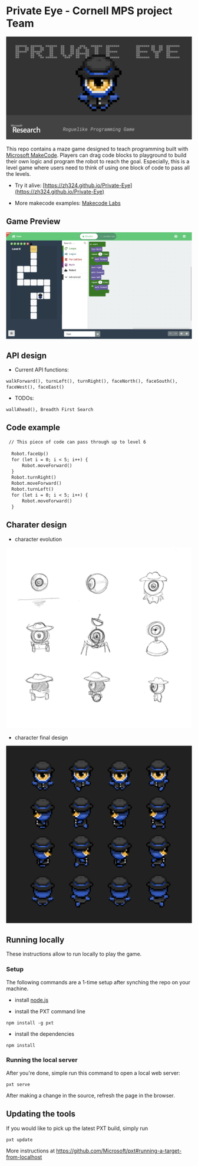# Private Eye - Cornell MPS project Team

![](screenshots/main.png)

This repo contains a maze game designed to teach programming built with [Microsoft MakeCode](https://github.com/Microsoft/pxt). Players can drag code blocks to playground to build their own logic and program the robot to reach the goal. Especially, this is a level game where users need to think of using one block of code to pass all the levels.

- Try it alive: [https://zh324.github.io/Private-Eye](https://zh324.github.io/Private-Eye)

- More makecode examples: [Makecode Labs](https://makecode.com/labs)

## Game Preview

![](screenshots/overview.png)

## API design

* Current API functions: 
```
walkForward(), turnLeft(), turnRight(), faceNorth(), faceSouth(), faceWest(), faceEast()
```
* TODOs:
```
wallAhead(), Breadth First Search
```
## Code example
 ```
  // This piece of code can pass through up to level 6
  
   Robot.faceUp()
   for (let i = 0; i < 5; i++) {
       Robot.moveForward()
   }
   Robot.turnRight()
   Robot.moveForward()
   Robot.turnLeft()
   for (let i = 0; i < 5; i++) {
       Robot.moveForward()
   }
 ```
## Charater design

* character evolution

![](screenshots/char_evolution.png)

* character final design

![](screenshots/char_design.png)

## Running locally

These instructions allow to run locally to play the game.

### Setup

The following commands are a 1-time setup after synching the repo on your machine.

* install [node.js](https://nodejs.org/en/)

* install the PXT command line
```
npm install -g pxt
```
* install the dependencies
```
npm install
```

### Running the local server

After you're done, simple run this command to open a local web server:
```
pxt serve
```

After making a change in the source, refresh the page in the browser.

## Updating the tools

If you would like to pick up the latest PXT build, simply run
```
pxt update
```

More instructions at https://github.com/Microsoft/pxt#running-a-target-from-localhost 
